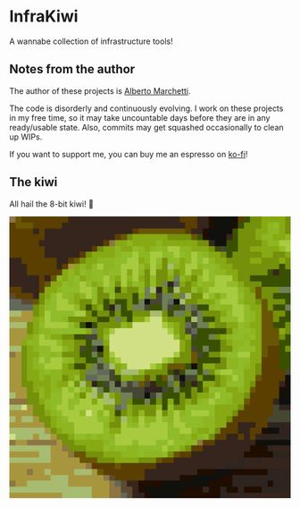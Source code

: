 # InfraKiwi

A wannabe collection of infrastructure tools!

## Notes from the author

The author of these projects is [Alberto Marchetti](https://www.linkedin.com/in/albertomarchetti/).

The code is disorderly and continuously evolving.
I work on these projects in my free time, so it may take uncountable days before they are in any ready/usable state.
Also, commits may get squashed occasionally to clean up WIPs.

If you want to support me, you can buy me an espresso on [ko-fi](https://ko-fi.com/cmaster11)!

## The kiwi

All hail the 8-bit kiwi! 🥝

![](https://github.com/InfraKiwi/.github/blob/master/assets/kiwi-512.png?raw=true)
